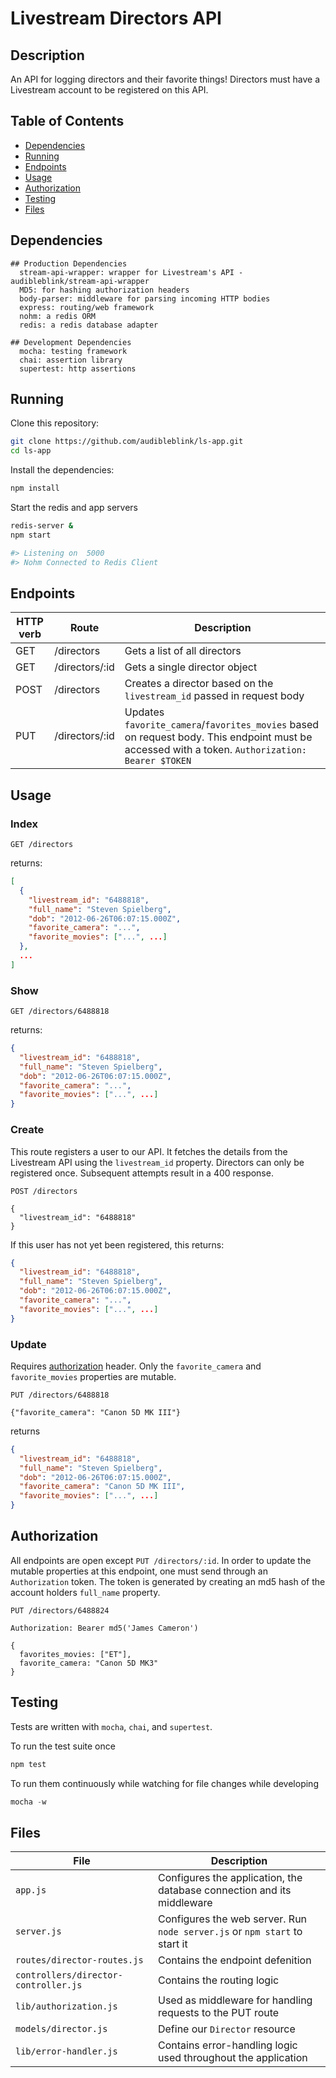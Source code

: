 # Livestream Directors API

## Description

An API for logging directors and their favorite things! Directors must have a Livestream account to be registered on this API.

## Table of Contents

- [Dependencies](#dependencies)
- [Running](#running)
- [Endpoints](#endpoints)
- [Usage](#usage)
- [Authorization](#authorization)
- [Testing](#testing)
- [Files](#files)


## Dependencies
```
## Production Dependencies
  stream-api-wrapper: wrapper for Livestream's API - audibleblink/stream-api-wrapper
  MD5: for hashing authorization headers
  body-parser: middleware for parsing incoming HTTP bodies
  express: routing/web framework
  nohm: a redis ORM
  redis: a redis database adapter

## Development Dependencies
  mocha: testing framework
  chai: assertion library
  supertest: http assertions

  ```

## Running

Clone this repository:
```sh
git clone https://github.com/audibleblink/ls-app.git
cd ls-app
```

Install the dependencies:
```sh
npm install
```

Start the redis and app servers

```sh
redis-server &
npm start

#> Listening on  5000
#> Nohm Connected to Redis Client
```


## Endpoints

| HTTP verb    | Route              | Description                                                                   |
| ------------ | -----------------  | ----------------------------------------------------------------------------- |
| GET          | /directors         | Gets a list of all directors                                              |
| GET          | /directors/:id   | Gets a single director object |
| POST         | /directors         | Creates a director based on the `livestream_id` passed in request body |
| PUT          | /directors/:id   | Updates `favorite_camera`/`favorites_movies` based on request body. This endpoint must be accessed with a token. `Authorization: Bearer $TOKEN`  |



## Usage

### Index
```
GET /directors
```
returns:
```json
[
  {
    "livestream_id": "6488818",
    "full_name": "Steven Spielberg",
    "dob": "2012‐06‐26T06:07:15.000Z",
    "favorite_camera": "...",
    "favorite_movies": ["...", ...]
  },
  ...
]
```
### Show
```
GET /directors/6488818
```
returns:
```json
{
  "livestream_id": "6488818",
  "full_name": "Steven Spielberg",
  "dob": "2012‐06‐26T06:07:15.000Z",
  "favorite_camera": "...",
  "favorite_movies": ["...", ...]
}
```
### Create
This route registers a user to our API. It fetches the details from the Livestream API using the `livestream_id` property. Directors can only be registered once. Subsequent attempts result in a 400 response.
```
POST /directors

{
  "livestream_id": "6488818"
}
```
If this user has not yet been registered, this returns:
```json
{
  "livestream_id": "6488818",
  "full_name": "Steven Spielberg",
  "dob": "2012‐06‐26T06:07:15.000Z",
  "favorite_camera": "...",
  "favorite_movies": ["...", ...]
}
```
### Update
Requires [authorization](#authorization) header. Only the `favorite_camera` and `favorite_movies` properties are mutable.
```
PUT /directors/6488818

{"favorite_camera": "Canon 5D MK III"}
```

returns
```json
{
  "livestream_id": "6488818",
  "full_name": "Steven Spielberg",
  "dob": "2012‐06‐26T06:07:15.000Z",
  "favorite_camera": "Canon 5D MK III",
  "favorite_movies": ["...", ...]
}
```

## Authorization

All endpoints are open except `PUT /directors/:id`. In order to update the mutable properties at this endpoint, one must send through an `Authorization` token. The token is generated by creating an md5 hash of the account holders `full_name` property.

```
PUT /directors/6488824

Authorization: Bearer md5('James Cameron')

{
  favorites_movies: ["ET"],
  favorite_camera: "Canon 5D MK3"
}
```

## Testing

Tests are written with `mocha`, `chai`, and `supertest`.  

To run the test suite once

```js
npm test
```

To run them continuously while watching for file changes while developing
```js
mocha -w
```

## Files
| File    | Description            |
| ------------ | ---------------- |
| `app.js`         | Configures the application, the database connection and its middleware       |
| `server.js`          | Configures the web server. Run `node server.js` or `npm start` to start it   |
| `routes/director-routes.js`         | Contains the endpoint defenition       |
| `controllers/director-controller.js`          | Contains the routing logic   |
| `lib/authorization.js`          | Used as middleware for handling requests to the PUT route  |
| `models/director.js`          | Define our `Director` resource   |
| `lib/error-handler.js`          | Contains error-handling logic used throughout the application   |
